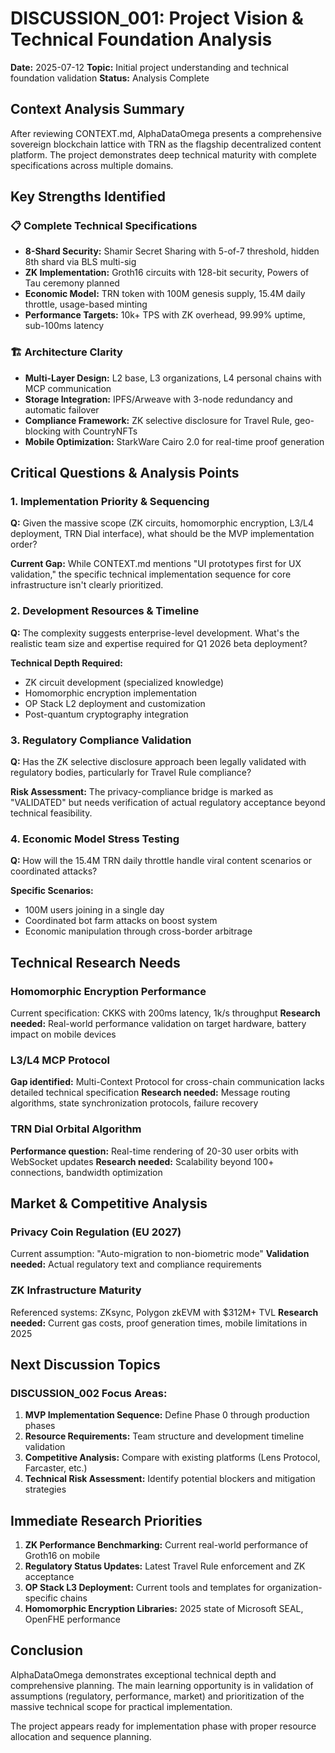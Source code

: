 # DISCUSSION_001: Project Vision & Technical Foundation Analysis

**Date:** 2025-07-12
**Topic:** Initial project understanding and technical foundation validation
**Status:** Analysis Complete

## Context Analysis Summary

After reviewing CONTEXT.md, AlphaDataOmega presents a comprehensive sovereign blockchain lattice with TRN as the flagship decentralized content platform. The project demonstrates deep technical maturity with complete specifications across multiple domains.

## Key Strengths Identified

### 📋 Complete Technical Specifications
- **8-Shard Security:** Shamir Secret Sharing with 5-of-7 threshold, hidden 8th shard via BLS multi-sig
- **ZK Implementation:** Groth16 circuits with 128-bit security, Powers of Tau ceremony planned
- **Economic Model:** TRN token with 100M genesis supply, 15.4M daily throttle, usage-based minting
- **Performance Targets:** 10k+ TPS with ZK overhead, 99.99% uptime, sub-100ms latency

### 🏗️ Architecture Clarity
- **Multi-Layer Design:** L2 base, L3 organizations, L4 personal chains with MCP communication
- **Storage Integration:** IPFS/Arweave with 3-node redundancy and automatic failover
- **Compliance Framework:** ZK selective disclosure for Travel Rule, geo-blocking with CountryNFTs
- **Mobile Optimization:** StarkWare Cairo 2.0 for real-time proof generation

## Critical Questions & Analysis Points

### 1. Implementation Priority & Sequencing
**Q:** Given the massive scope (ZK circuits, homomorphic encryption, L3/L4 deployment, TRN Dial interface), what should be the MVP implementation order?

**Current Gap:** While CONTEXT.md mentions "UI prototypes first for UX validation," the specific technical implementation sequence for core infrastructure isn't clearly prioritized.

### 2. Development Resources & Timeline
**Q:** The complexity suggests enterprise-level development. What's the realistic team size and expertise required for Q1 2026 beta deployment?

**Technical Depth Required:**
- ZK circuit development (specialized knowledge)
- Homomorphic encryption implementation
- OP Stack L2 deployment and customization
- Post-quantum cryptography integration

### 3. Regulatory Compliance Validation
**Q:** Has the ZK selective disclosure approach been legally validated with regulatory bodies, particularly for Travel Rule compliance?

**Risk Assessment:** The privacy-compliance bridge is marked as "VALIDATED" but needs verification of actual regulatory acceptance beyond technical feasibility.

### 4. Economic Model Stress Testing
**Q:** How will the 15.4M TRN daily throttle handle viral content scenarios or coordinated attacks?

**Specific Scenarios:**
- 100M users joining in a single day
- Coordinated bot farm attacks on boost system
- Economic manipulation through cross-border arbitrage

## Technical Research Needs

### Homomorphic Encryption Performance
Current specification: CKKS with 200ms latency, 1k/s throughput
**Research needed:** Real-world performance validation on target hardware, battery impact on mobile devices

### L3/L4 MCP Protocol
**Gap identified:** Multi-Context Protocol for cross-chain communication lacks detailed technical specification
**Research needed:** Message routing algorithms, state synchronization protocols, failure recovery

### TRN Dial Orbital Algorithm
**Performance question:** Real-time rendering of 20-30 user orbits with WebSocket updates
**Research needed:** Scalability beyond 100+ connections, bandwidth optimization

## Market & Competitive Analysis

### Privacy Coin Regulation (EU 2027)
Current assumption: "Auto-migration to non-biometric mode"
**Validation needed:** Actual regulatory text and compliance requirements

### ZK Infrastructure Maturity
Referenced systems: ZKsync, Polygon zkEVM with $312M+ TVL
**Research needed:** Current gas costs, proof generation times, mobile limitations in 2025

## Next Discussion Topics

### DISCUSSION_002 Focus Areas:
1. **MVP Implementation Sequence:** Define Phase 0 through production phases
2. **Resource Requirements:** Team structure and development timeline validation
3. **Competitive Analysis:** Compare with existing platforms (Lens Protocol, Farcaster, etc.)
4. **Technical Risk Assessment:** Identify potential blockers and mitigation strategies

## Immediate Research Priorities

1. **ZK Performance Benchmarking:** Current real-world performance of Groth16 on mobile
2. **Regulatory Status Updates:** Latest Travel Rule enforcement and ZK acceptance
3. **OP Stack L3 Deployment:** Current tools and templates for organization-specific chains
4. **Homomorphic Encryption Libraries:** 2025 state of Microsoft SEAL, OpenFHE performance

## Conclusion

AlphaDataOmega demonstrates exceptional technical depth and comprehensive planning. The main learning opportunity is in validation of assumptions (regulatory, performance, market) and prioritization of the massive technical scope for practical implementation.

The project appears ready for implementation phase with proper resource allocation and sequence planning.